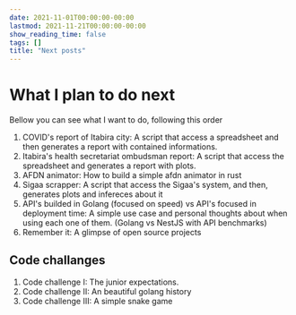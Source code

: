 ```yaml
---
date: 2021-11-01T00:00:00-00:00
lastmod: 2021-11-21T00:00:00-00:00
show_reading_time: false
tags: []
title: "Next posts"
---
```


# What I plan to do next

Bellow you can see what I want to do, following this order

1. COVID's report of Itabira city: A script that access a spreadsheet and then generates a report with contained informations.
2. Itabira's health secretariat ombudsman report: A script that access the spreadsheet and generates a report with plots.
3. AFDN animator: How to build a simple afdn animator in rust
4. Sigaa scrapper: A script that access the Sigaa's system, and then, generates plots and infereces about it
5. API's builded in Golang (focused on speed) vs API's focused in deployment time: A simple use case and personal thoughts about when using each one of them. (Golang vs NestJS with API benchmarks)
6. Remember it: A glimpse of open source projects

## Code challanges
1. Code challenge I: The junior expectations.
2. Code challenge II: An beautiful golang history
3. Code challenge III: A simple snake game